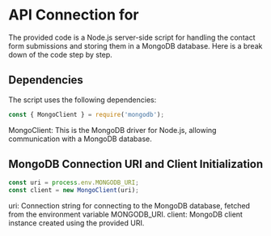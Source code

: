 # API Connection for

The provided code is a Node.js server-side script for handling the contact form submissions and storing them in a MongoDB database. Here is a break down of the code step by step.

## Dependencies

The script uses the following dependencies:

```javascript
const { MongoClient } = require('mongodb');
```
MongoClient: This is the MongoDB driver for Node.js, allowing communication with a MongoDB database.

## MongoDB Connection URI and Client Initialization

```javascript
const uri = process.env.MONGODB_URI;
const client = new MongoClient(uri);
```

uri: Connection string for connecting to the MongoDB database, fetched from the environment variable MONGODB_URI.
client: MongoDB client instance created using the provided URI.
